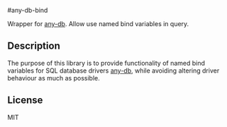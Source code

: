 #any-db-bind

Wrapper for [any-db](https://github.com/grncdr/node-any-db). Allow use named bind variables in query.
## Description

The purpose of this library is to provide functionality of named bind variables for SQL database drivers [any-db](https://github.com/grncdr/node-any-db), while avoiding altering driver behaviour
as much as possible.

## License
MIT
